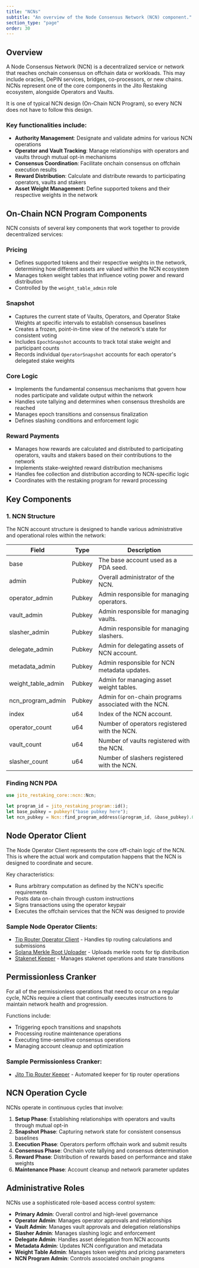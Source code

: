 ```yaml
---
title: "NCNs"
subtitle: "An overview of the Node Consensus Network (NCN) component."
section_type: "page"
order: 30
---
```


## Overview

A Node Consensus Network (NCN) is a decentralized service or network that reaches onchain consensus on offchain data or workloads. This may include oracles, DePIN services, bridges, co-processors, or new chains. NCNs represent one of the core components in the Jito Restaking ecosystem, alongside Operators and Vaults.

It is one of typical NCN design (On-Chain NCN Program), so every NCN does not have to follow this design.

### Key functionalities include:

- **Authority Management**: Designate and validate admins for various NCN operations
- **Operator and Vault Tracking**: Manage relationships with operators and vaults through mutual opt-in mechanisms
- **Consensus Coordination**: Facilitate onchain consensus on offchain execution results
- **Reward Distribution**: Calculate and distribute rewards to participating operators, vaults and stakers
- **Asset Weight Management**: Define supported tokens and their respective weights in the network

## On-Chain NCN Program Components

NCN consists of several key components that work together to provide decentralized services:

### Pricing
- Defines supported tokens and their respective weights in the network, determining how different assets are valued within the NCN ecosystem
- Manages token weight tables that influence voting power and reward distribution
- Controlled by the `weight_table_admin` role

### Snapshot
- Captures the current state of Vaults, Operators, and Operator Stake Weights at specific intervals to establish consensus baselines
- Creates a frozen, point-in-time view of the network's state for consistent voting
- Includes `EpochSnapshot` accounts to track total stake weight and participant counts
- Records individual `OperatorSnapshot` accounts for each operator's delegated stake weights

### Core Logic
- Implements the fundamental consensus mechanisms that govern how nodes participate and validate output within the network
- Handles vote tallying and determines when consensus thresholds are reached
- Manages epoch transitions and consensus finalization
- Defines slashing conditions and enforcement logic

### Reward Payments
- Manages how rewards are calculated and distributed to participating operators, vaults and stakers based on their contributions to the network
- Implements stake-weighted reward distribution mechanisms
- Handles fee collection and distribution according to NCN-specific logic
- Coordinates with the restaking program for reward processing

## Key Components

### 1. NCN Structure

The NCN account structure is designed to handle various administrative and operational roles within the network:

| Field               | Type   | Description                                          |
| ------------------- | ------ | ---------------------------------------------------- |
| base                | Pubkey | The base account used as a PDA seed.                 |
| admin               | Pubkey | Overall administrator of the NCN.                    |
| operator_admin      | Pubkey | Admin responsible for managing operators.            |
| vault_admin         | Pubkey | Admin responsible for managing vaults.               |
| slasher_admin       | Pubkey | Admin responsible for managing slashers.             |
| delegate_admin      | Pubkey | Admin for delegating assets of NCN account.          |
| metadata_admin      | Pubkey | Admin responsible for NCN metadata updates.          |
| weight_table_admin  | Pubkey | Admin for managing asset weight tables.              |
| ncn_program_admin   | Pubkey | Admin for on-chain programs associated with the NCN. |
| index               | u64    | Index of the NCN account.                            |
| operator_count      | u64    | Number of operators registered with the NCN.         |
| vault_count         | u64    | Number of vaults registered with the NCN.            |
| slasher_count       | u64    | Number of slashers registered with the NCN.          |

### Finding NCN PDA

```rust
use jito_restaking_core::ncn::Ncn;

let program_id = jito_restaking_program::id();
let base_pubkey = pubkey!("base pubkey here");
let ncn_pubkey = Ncn::find_program_address(&program_id, &base_pubkey).0;
```

## Node Operator Client

The Node Operator Client represents the core off-chain logic of the NCN. This is where the actual work and computation happens that the NCN is designed to coordinate and secure.

Key characteristics:
- Runs arbitrary computation as defined by the NCN's specific requirements
- Posts data on-chain through custom instructions
- Signs transactions using the operator keypair
- Executes the offchain services that the NCN was designed to provide

### Sample Node Operator Clients:

- [Tip Router Operator Client](https://github.com/jito-foundation/jito-tip-router/blob/master/tip-router-operator-cli/Cargo.toml) - Handles tip routing calculations and submissions
- [Solana Merkle Root Uploader](https://github.com/jito-foundation/jito-solana/blob/master/tip-distributor/src/bin/merkle-root-uploader.rs) - Uploads merkle roots for tip distribution
- [Stakenet Keeper](https://github.com/jito-foundation/stakenet/blob/master/keepers/stakenet-keeper/src/main.rs) - Manages stakenet operations and state transitions

## Permissionless Cranker

For all of the permissionless operations that need to occur on a regular cycle, NCNs require a client that continually executes instructions to maintain network health and progression.

Functions include:
- Triggering epoch transitions and snapshots
- Processing routine maintenance operations
- Executing time-sensitive consensus operations
- Managing account cleanup and optimization

### Sample Permissionless Cranker:

- [Jito Tip Router Keeper](https://github.com/jito-foundation/jito-tip-router/blob/master/cli/src/keeper/mod.rs) - Automated keeper for tip router operations

## NCN Operation Cycle

NCNs operate in continuous cycles that involve:

1. **Setup Phase**: Establishing relationships with operators and vaults through mutual opt-in
2. **Snapshot Phase**: Capturing network state for consistent consensus baselines
3. **Execution Phase**: Operators perform offchain work and submit results
4. **Consensus Phase**: Onchain vote tallying and consensus determination
5. **Reward Phase**: Distribution of rewards based on performance and stake weights
6. **Maintenance Phase**: Account cleanup and network parameter updates

## Administrative Roles

NCNs use a sophisticated role-based access control system:

- **Primary Admin**: Overall control and high-level governance
- **Operator Admin**: Manages operator approvals and relationships
- **Vault Admin**: Manages vault approvals and delegation relationships
- **Slasher Admin**: Manages slashing logic and enforcement
- **Delegate Admin**: Handles asset delegation from NCN accounts
- **Metadata Admin**: Updates NCN configuration and metadata
- **Weight Table Admin**: Manages token weights and pricing parameters
- **NCN Program Admin**: Controls associated onchain programs

